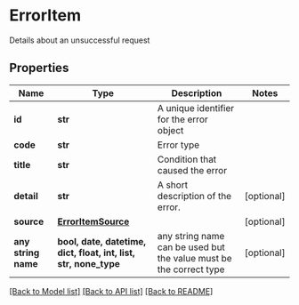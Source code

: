 # ErrorItem

Details about an unsuccessful request

## Properties
Name | Type | Description | Notes
------------ | ------------- | ------------- | -------------
**id** | **str** | A unique identifier for the error object | 
**code** | **str** | Error type | 
**title** | **str** | Condition that caused the error | 
**detail** | **str** | A short description of the error. | [optional] 
**source** | [**ErrorItemSource**](ErrorItemSource.md) |  | [optional] 
**any string name** | **bool, date, datetime, dict, float, int, list, str, none_type** | any string name can be used but the value must be the correct type | [optional]

[[Back to Model list]](../README.md#documentation-for-models) [[Back to API list]](../README.md#documentation-for-api-endpoints) [[Back to README]](../README.md)



